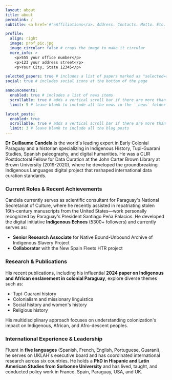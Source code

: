 ```yaml
---
layout: about
title: about
permalink: /
subtitle: <a href='#'>Affiliations</a>. Address. Contacts. Motto. Etc.

profile:
  align: right
  image: prof_pic.jpg
  image_circular: false # crops the image to make it circular
  more_info: >
    <p>555 your office number</p>
    <p>123 your address street</p>
    <p>Your City, State 12345</p>

selected_papers: true # includes a list of papers marked as "selected={true}"
social: true # includes social icons at the bottom of the page

announcements:
  enabled: true # includes a list of news items
  scrollable: true # adds a vertical scroll bar if there are more than 3 news items
  limit: 5 # leave blank to include all the news in the `_news` folder

latest_posts:
  enabled: true
  scrollable: true # adds a vertical scroll bar if there are more than 3 new posts items
  limit: 3 # leave blank to include all the blog posts
---
```

**Dr Guillaume Candela** is the world's leading expert in Early Colonial Paraguay and a historian specializing in Indigenous History, Tupi-Guarani Studies, Spanish paleography, and digital humanities. He was a CLIR Postdoctoral Fellow for Data Curation at the John Carter Brown Library at Brown University (2019-2020), where he developed the groundbreaking Indigenous Languages digital project that reshaped international data curation standards.

### Current Roles & Recent Achievements

Candela currently serves as scientific consultant for Paraguay's National Secretariat of Culture, where he recently assisted in repatriating stolen 16th-century manuscripts from the United States—work personally recognized by Paraguay's President Santiago Peña Palacios. He developed the digital initiative **Indigenous Echoes** (5300+ followers) and currently serves as:

- **Senior Research Associate** for Native Bound-Unbound Archive of Indigenous Slavery Project
- **Collaborator** with the New Spain Fleets HTR project

### Research & Publications

His recent publications, including his influential **2024 paper on Indigenous and African enslavement in colonial Paraguay**, explore diverse themes such as:

- Tupí-Guaraní history
- Colonialism and missionary linguistics
- Social history and women's history
- Religious history

His multidisciplinary approach focuses on understanding colonization's impact on Indigenous, African, and Afro-descent peoples.

### International Experience & Leadership

Fluent in **five languages** (Spanish, French, English, Portuguese, Guarani), he serves on UKLAH's executive board and has coordinated international research across six countries. He holds a **PhD in Hispanic and Latin American Studies from Sorbonne University** and has lived, taught, and conducted policy work in France, Spain, Paraguay, USA, and UK.

